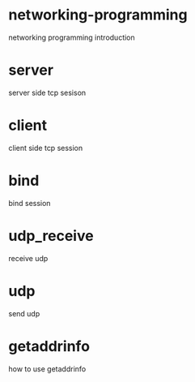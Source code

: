 # networking-programming
networking programming introduction

# server

server side tcp sesison

# client

client side tcp session

# bind

bind session

# udp_receive

receive udp

# udp

send udp

# getaddrinfo

how to use getaddrinfo
